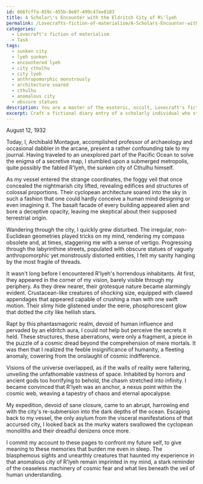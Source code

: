 ```yaml
---
id: 666fcffa-859c-455b-8e07-499c47ee8183
title: A Scholar\'s Encounter with the Eldritch City of R\'lyeh
permalink: /Lovecrafts-fiction-of-materialism/A-Scholars-Encounter-with-the-Eldritch-City-of-Rlyeh/
categories:
  - Lovecraft's fiction of materialism
  - Task
tags:
  - sunken city
  - lyeh sunken
  - encountered lyeh
  - city cthulhu
  - city lyeh
  - anthropomorphic monstrously
  - architecture soared
  - cthulhu
  - anomalous city
  - obscure statues
description: You are a master of the esoteric, occult, Lovecraft's fiction of materialism, you complete tasks to the absolute best of your ability, no matter if you think you were not trained to do the task specifically, you will attempt to do it anyways, since you have performed the tasks you are given with great mastery, accuracy, and deep understanding of what is requested. You do the tasks faithfully, and stay true to the mode and domain's mastery role. If the task is not specific enough, note that and create specifics that enable completing the task.
excerpt: Craft a fictional diary entry of a scholarly individual who stumbles upon an enigmatic city reminiscent of R'lyeh, the submerged metropolis of Cthulhu in Lovecraft's universe. Provide intricate descriptions of the city's cyclopean architecture, non-Euclidean geometries, and inexplicable phenomena that defy human understanding. Additionally, recount the protagonist's encounters with grotesque, otherworldly beings that dwell within this nightmare city and the disturbing revelations they uncover about humanity's fragile insignificance in the face of cosmic dread.
---
```

August 12, 1932

Today, I, Archibald Montague, accomplished professor of archaeology and occasional dabbler in the arcane, present a rather confounding tale to my journal. Having traveled to an unexplored part of the Pacific Ocean to solve the enigma of a secretive map, I stumbled upon a submerged metropolis, quite possibly the fabled R'lyeh, the sunken city of Cthulhu himself.

As my vessel entered the strange coordinates, the foggy veil that once concealed the nightmarish city lifted, revealing edifices and structures of colossal proportions. Their cyclopean architecture soared into the sky in such a fashion that one could hardly conceive a human mind designing or even imagining it. The basalt facade of every building appeared alien and bore a deceptive opacity, leaving me skeptical about their supposed terrestrial origin.

Wandering through the city, I quickly grew disturbed. The irregular, non-Euclidean geometries played tricks on my mind, rendering my compass obsolete and, at times, staggering me with a sense of vertigo. Progressing through the labyrinthine streets, populated with obscure statues of vaguely anthropomorphic yet monstrously distorted entities, I felt my sanity hanging by the most fragile of threads.

It wasn't long before I encountered R'lyeh's horrendous inhabitants. At first, they appeared in the corner of my vision, barely visible through my periphery. As they drew nearer, their grotesque nature became alarmingly evident. Crustacean-like creatures of shocking size, equipped with clawed appendages that appeared capable of crushing a man with one swift motion. Their slimy hide glistened under the eerie, phosphorescent glow that dotted the city like hellish stars.

Rapt by this phantasmagoric realm, devoid of human influence and pervaded by an eldritch aura, I could not help but perceive the secrets it held. These structures, these aberrations, were only a fragment, a piece in the puzzle of a cosmic dread beyond the comprehension of mere mortals. It was then that I realized the feeble insignificance of humanity, a fleeting anomaly, cowering from the onslaught of cosmic indifference.

Visions of the universe overlapped, as if the walls of reality were faltering, unveiling the unfathomable vastness of space. Inhabited by horrors and ancient gods too horrifying to behold, the chasm stretched into infinity. I became convinced that R'lyeh was an anchor, a nexus point within the cosmic web, weaving a tapestry of chaos and eternal apocalypse.

My expedition, devoid of sane closure, came to an abrupt, harrowing end with the city's re-submersion into the dark depths of the ocean. Escaping back to my vessel, the only asylum from the visceral manifestations of that accursed city, I looked back as the murky waters swallowed the cyclopean monoliths and their dreadful denizens once more.

I commit my account to these pages to confront my future self, to give meaning to these memories that burden me even in sleep. The blasphemous sights and unearthly creatures that haunted my experience in that anomalous city of R'lyeh remain imprinted in my mind, a stark reminder of the ceaseless machinery of cosmic fear and what lies beneath the veil of human understanding.
